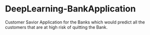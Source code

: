 # DeepLearning-BankApplication
Customer Savior Application for the Banks which would predict all the customers that are at high risk of quitting the Bank.
